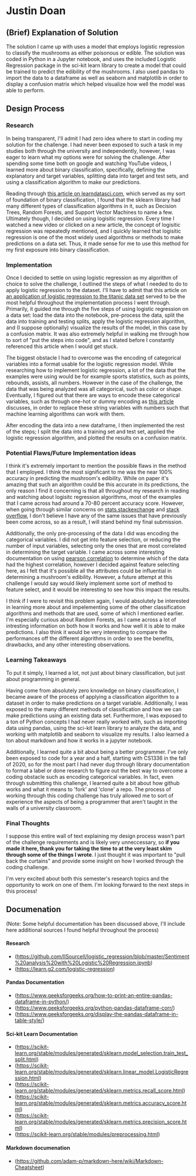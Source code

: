 # Justin Doan

## (Brief) Explanation of Solution
The solution I came up with uses a model that employs logistic regression to classify the mushrooms as either poisonous or edible. The solution was coded in Python in a Jupyter notebook, and uses the included Logistic Regression package in the sci-kit learn library to create a model that could be trained to predict the edibility of the mushrooms. I also used pandas to import the data to a dataframe as well as seaborn and matplotlib in order to display a confusion matrix which helped visualize how well the model was able to perform. 

## Design Process

### Research
In being transparent, I'll admit I had zero idea where to start in coding my solution for the challenge. I had never been exposed to such a task in my studies both through the university and independently, however, I was eager to learn what my options were for solving the challenge. After spending some time both on google and watching YouTube videos, I learned more about binary classification, specifically, defining the explanatory and target variables, splitting data into target and test sets, and using a classification algorithm to make our predictions.

Reading through [this article on learndatasci.com](https://www.learndatasci.com/glossary/binary-classification/), which served as my sort of foundation of binary classification, I found that the sklearn library had many different types of classification algorithms in it, such as Decision Trees, Random Forests, and Support Vector Machines to name a few. Ultimately though, I decided on using logisitic regression. Every time I watched a new video or clicked on a new article, the concept of logisitic regression was repeatedly mentioned, and I quickly learned that logisitic regression is one of the most widely used algorithms or methods to make predictions on a data set. Thus, it made sense for me to use this method for my first exposure into binary classification.

### Implementation
Once I decided to settle on using logistic regression as my algorithm of choice to solve the challenge, I outlined the steps of what I needed to do to apply logistic regression to the dataset. I'll have to admit that this article on [an application of logistic regression to the titanic data set](https://towardsdatascience.com/python-scikit-learn-logistic-regression-classification-eb9c8de8938d) served to be the most helpful throughout the implementation process I went through. Primarily, it guided me through the five steps of using logistic regression on a data set: load the data into the notebook, pre-process the data, split the data into training and testing splits, apply the logistic regression algorithm, and (I suppose optionally) visualize the results of the model, in this case by a confusion matrix. It was also extremely helpful in walking me through how to sort of "put the steps into code", and as I stated before I constantly referenced this article when I would get stuck.

The biggest obstacle I had to overcome was the encoding of categorical variables into a format usable for the logistic regression model. While researching how to implement logistic regression, a lot of the data that the examples were using would be for example sports statistics, such as points, rebounds, assists, all numbers. However in the case of the challenge, the data that was being analyzed was all categorical, such as color or shape. Eventually, I figured out that there are ways to encode these categorical variables, such as through one-hot or dummy encoding as [this article](https://towardsdatascience.com/encoding-categorical-variables-one-hot-vs-dummy-encoding-6d5b9c46e2db) discusses, in order to replace these string variables with numbers such that machine learning algorithms can work with them.

After encoding the data into a new dataframe, I then implemented the rest of the steps; I split the data into a training set and test set, applied the logistic regression algorithm, and plotted the results on a confusion matrix. 

### Potential Flaws/Future Implementation ideas
I think it's extremely important to mention the possible flaws in the method that I employed. I think the most significant to me was the near 100% accuracy in predicting the mushroom's edibility. While on paper it's amazing that such an algorithm could be this accurate in its predictions, the only reason I find it concerning is that all throughout my research in reading and watching about logisitc regression algorithms, most of the examples that I came across had around a 70-80 percent accuracy score. However, when going through similar concerns on [stats.stackexchange](https://stats.stackexchange.com/questions/461720/why-is-my-logistic-regression-returning-100-accuracy) and [stack overflow](https://stackoverflow.com/questions/59119041/why-am-i-getting-100-accuracy-for-my-logistic-regression-model), I don't believe I have any of the same issues that have previously been come across, so as a result, I will stand behind my final submission.

Additionally, the only pre-processing of the data I did was encoding the categorical variables. I did not get into feature selection, or reducing the number of input variables, selecting only the ones that are most correlated in determining the target variable. I came across some interesting documentation on using [pearson correlation](https://towardsdatascience.com/logistic-regression-for-binary-classification-56a2402e62e6) to determine which of the data had the highest correlation, however I decided against feature selecting here, as I felt that it's possible all the attributes could be influential in determining a mushroom's edibility. However, a future attempt at this challenge I would say would likely implement some sort of method to feature select,  and it would be interesting to see how this impact the results.

I think if I were to revisit this problem again, I would absolutely be interested in learning more about and impelementing some of the other classification algorithms and methods that are used, some of which I mentioned earlier. I'm especially curious about Random Forests, as I came across a lot of intresting information on both how it works and how well it is able to make predictions. I also think it would be very interesting to compare the performances off the different algorithms in order to see the benefits, drawbacks, and any other interesting observations.
### Learning Takeaways
To put it simply, I learned a lot, not just about binary classification, but just about programming in general.

Having come from absolutely zero knowledge on binary classification, I became aware of the process of applying a classification algorithm to a dataset in order to make predictions on a target variable. Additionally, I was exposed to the many different methods of classification and how we can make predictions using an existing data set. Furthermore, I was exposed to a ton of Python concepts I had never really worked with, such as importing data using pandas, using the sci-kit learn library to analyze the data, and working with matplotlib and seaborn to visualize my results. I also learned a ton about markdown and how it works in a jupyter notebook.

Additionally, I learned quite a bit about being a better programmer. I've only been exposed to code for a year and a half, starting with CS1336 in the fall of 2020, so for the most part I had never dug through library documentation to format a label or done research to figure out the best way to overcome a coding obstacle such as encoding categorical variables. In fact, even through submitting this challenge, I learned quite a bit about how github works and what it means to 'fork' and 'clone' a repo. The process of working through this coding challenge has truly allowed me to sort of experience the aspects of being a programmer that aren't taught in the walls of a university classroom.

### Final Thoughts
I suppose this entire wall of text explaining my design process wasn't part of the challenge requirements and is likely very unneccessary, so **if you made it here, thank you for taking the time to at the very least skim through some of the things I wrote**. I just thought it was important to "pull back the curtains" and provide some insight on how I worked through the coding challenge.

I'm very excited about both this semester's research topics and the opportunity to work on one of them. I'm looking forward to the next steps in this process!

## Documenation
(Note: Some helpful documentation has been discussed above, I'll include here additional sources I found helpful throughout the process)
#### Research
* (https://github.com/llSourcell/logistic_regression/blob/master/Sentiment%20analysis%20with%20Logistic%20Regression.ipynb)
* (https://learn.g2.com/logistic-regression)

#### Pandas Documentation
* (https://www.geeksforgeeks.org/how-to-print-an-entire-pandas-dataframe-in-python/)
* (https://www.geeksforgeeks.org/python-pandas-dataframe-corr/)
* (https://www.geeksforgeeks.org/display-the-pandas-dataframe-in-table-style/)


#### Sci-kit Learn Documentation
* (https://scikit-learn.org/stable/modules/generated/sklearn.model_selection.train_test_split.html)
* (https://scikit-learn.org/stable/modules/generated/sklearn.linear_model.LogisticRegression.html)
* (https://scikit-learn.org/stable/modules/generated/sklearn.metrics.recall_score.html)
* (https://scikit-learn.org/stable/modules/generated/sklearn.metrics.accuracy_score.html)
* (https://scikit-learn.org/stable/modules/generated/sklearn.metrics.precision_score.html)
* (https://scikit-learn.org/stable/modules/preprocessing.html)

#### Markdown documenation
* (https://github.com/adam-p/markdown-here/wiki/Markdown-Cheatsheet)


